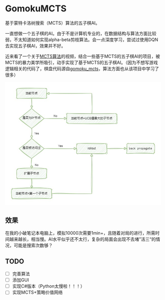 # GomokuMCTS

基于蒙特卡洛树搜索（MCTS）算法的五子棋AI。

一直想做一个五子棋的AI。由于不是计算机专业的，在数据结构与算法方面比较弱，不太知道如何实现alpha-beta剪枝算法。会一点深度学习，尝试过使用DQN去实现五子棋AI，效果并不好。

近来看了一个关于[MCTS算法](https://www.bilibili.com/video/BV1JD4y1Q7mV)的视频，结合一些基于MCTS的五子棋AI的项目，被MCTS的暴力美学所吸引，动手实现了基于MCTS的五子棋AI。（因为不想写游戏逻辑相关的代码了，棋盘代码源自[gomoku_mcts](https://github.com/TsrmKumoko/gomoku_mcts)，算法方面也从该项目中学习了很多）

![mcts](./docs/mcts.jpg)

## 效果

在我的小破笔记本电脑上，模拟10000次需要1min+，且随着对局的进行，所需时间越来越长，相当慢。AI水平似乎还不太行，复杂的局面会出现不去堵”活三“的情况，可能是搜索次数够？

## TODO

* [ ] 完善算法
* [ ] 添加GUI
* [ ] 实现C#版本（Python太慢啦！！！）
* [ ] 实现MCTS+策略价值网络